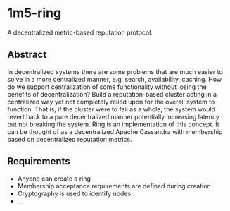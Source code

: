 # 1m5-ring
A decentralized metric-based reputation protocol.

## Abstract
In decentralized systems there are some problems that are much easier to solve
in a more centralized manner, e.g. search, availability, caching. 
How do we support centralization of some functionality without losing the benefits of
decentralization? Build a reputation-based cluster acting in a centralized way
yet not completely relied upon for the overall system to function. That is, if the
cluster were to fail as a whole, the system would revert back to a pure decentralized
manner potentially increasing latency but not breaking the system. Ring is an implementation of
this concept. It can be thought of as a decentralized Apache Cassandra with 
membership based on decentralized reputation metrics.

## Requirements

- Anyone can create a ring
- Membership acceptance requirements are defined during creation
- Cryptography is used to identify nodes
- ...